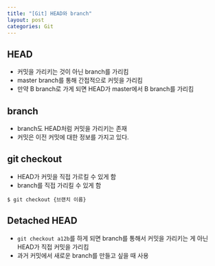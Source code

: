 ```yaml
---
title: "[Git] HEAD와 branch"
layout: post
categories: Git
--- 
```



## HEAD
- 커밋을 가리키는 것이 아닌 branch를 가리킴
- master branch를 통해 간접적으로 커밋을 가리킴
- 만약 B branch로 가게 되면 HEAD가 master에서 B branch를 가리킴


## branch
- branch도 HEAD처럼 커밋을 가리키는 존재
- 커밋은 이전 커밋에 대한 정보를 가지고 있다.


## git checkout
- HEAD가 커밋을 직접 가르킬 수 있게 함
- branch를 직접 가리킬 수 있게 함
```terminal
$ git checkout {브랜치 이름}
```


## Detached HEAD
- `git checkout a12b`를 하게 되면 branch를 통해서 커밋을 가리키는 게 아닌 HEAD가 직접 커밋을 가리킴
- 과거 커밋에서 새로운 branch를 만들고 싶을 때 사용


